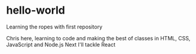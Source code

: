 # hello-world
Learning the ropes with first repository

Chris here, learning to code and making the best of classes in HTML, CSS, JavaScript and Node.js
Next I'll tackle React

